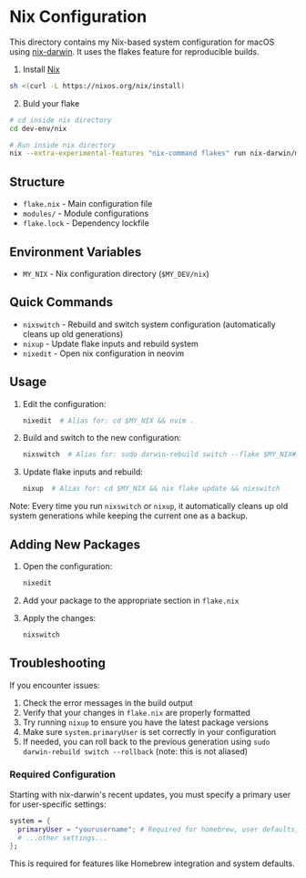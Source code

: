 # Nix Configuration

This directory contains my Nix-based system configuration for macOS using [nix-darwin](https://github.com/LnL7/nix-darwin?tab=readme-ov-file). It uses the flakes feature for reproducible builds.
1. Install [Nix](https://nixos.org/download/)
```bash
sh <(curl -L https://nixos.org/nix/install)
```

2. Buld your flake
```bash
# cd inside nix directory
cd dev-env/nix

# Run inside nix directory
nix --extra-experimental-features "nix-command flakes" run nix-darwin/master#darwin-rebuild -- switch 
```


## Structure

- `flake.nix` - Main configuration file
- `modules/` - Module configurations
- `flake.lock` - Dependency lockfile

## Environment Variables

- `MY_NIX` - Nix configuration directory (`$MY_DEV/nix`)

## Quick Commands

- `nixswitch` - Rebuild and switch system configuration (automatically cleans up old generations)
- `nixup` - Update flake inputs and rebuild system
- `nixedit` - Open nix configuration in neovim

## Usage

1. Edit the configuration:
   ```bash
   nixedit  # Alias for: cd $MY_NIX && nvim .
   ```

2. Build and switch to the new configuration:
   ```bash
   nixswitch  # Alias for: sudo darwin-rebuild switch --flake $MY_NIX#macos && nix-collect-garbage --delete-old
   ```

3. Update flake inputs and rebuild:
   ```bash
   nixup  # Alias for: cd $MY_NIX && nix flake update && nixswitch
   ```

Note: Every time you run `nixswitch` or `nixup`, it automatically cleans up old system generations while keeping the current one as a backup.

## Adding New Packages

1. Open the configuration:
   ```bash
   nixedit
   ```

2. Add your package to the appropriate section in `flake.nix`

3. Apply the changes:
   ```bash
   nixswitch
   ```

## Troubleshooting

If you encounter issues:

1. Check the error messages in the build output
2. Verify that your changes in `flake.nix` are properly formatted
3. Try running `nixup` to ensure you have the latest package versions
4. Make sure `system.primaryUser` is set correctly in your configuration
5. If needed, you can roll back to the previous generation using `sudo darwin-rebuild switch --rollback` (note: this is not aliased)

### Required Configuration

Starting with nix-darwin's recent updates, you must specify a primary user for user-specific settings:

```nix
system = {
  primaryUser = "yourusername"; # Required for homebrew, user defaults, etc.
  # ...other settings...
};
```

This is required for features like Homebrew integration and system defaults.
